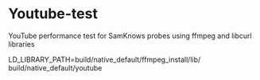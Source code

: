 Youtube-test
============

YouTube performance test for SamKnows probes using ffmpeg and libcurl libraries



LD_LIBRARY_PATH=build/native_default/ffmpeg_install/lib/ build/native_default/youtube
